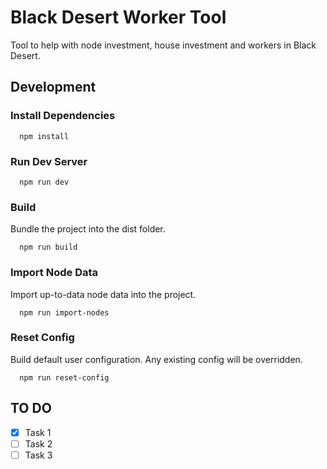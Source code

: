 # Black Desert Worker Tool

Tool to help with node investment, house investment and workers in Black Desert.

## Development

### Install Dependencies

```
  npm install
```

### Run Dev Server

```
  npm run dev
```

### Build
Bundle the project into the dist folder.

```
  npm run build
```

### Import Node Data
Import up-to-data node data into the project.

```
  npm run import-nodes
```

### Reset Config
Build default user configuration. Any existing config will be overridden.

```
  npm run reset-config
```

## TO DO
- [x] Task 1
- [ ] Task 2
- [ ] Task 3